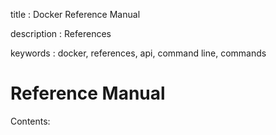 title
:   Docker Reference Manual

description
:   References

keywords
:   docker, references, api, command line, commands

# Reference Manual

Contents:
